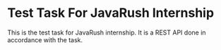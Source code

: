 # Test Task For JavaRush Internship
This is the test task for JavaRush internship.
It is a REST API done in accordance with the task.
